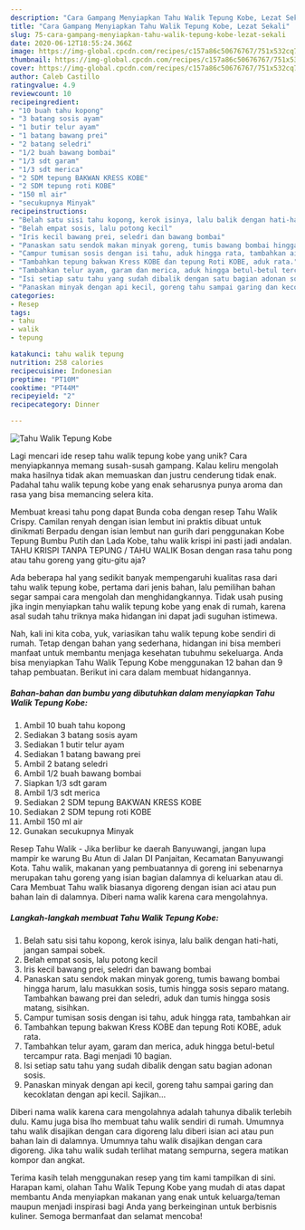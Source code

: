 ```yaml
---
description: "Cara Gampang Menyiapkan Tahu Walik Tepung Kobe, Lezat Sekali"
title: "Cara Gampang Menyiapkan Tahu Walik Tepung Kobe, Lezat Sekali"
slug: 75-cara-gampang-menyiapkan-tahu-walik-tepung-kobe-lezat-sekali
date: 2020-06-12T18:55:24.366Z
image: https://img-global.cpcdn.com/recipes/c157a86c50676767/751x532cq70/tahu-walik-tepung-kobe-foto-resep-utama.jpg
thumbnail: https://img-global.cpcdn.com/recipes/c157a86c50676767/751x532cq70/tahu-walik-tepung-kobe-foto-resep-utama.jpg
cover: https://img-global.cpcdn.com/recipes/c157a86c50676767/751x532cq70/tahu-walik-tepung-kobe-foto-resep-utama.jpg
author: Caleb Castillo
ratingvalue: 4.9
reviewcount: 10
recipeingredient:
- "10 buah tahu kopong"
- "3 batang sosis ayam"
- "1 butir telur ayam"
- "1 batang bawang prei"
- "2 batang seledri"
- "1/2 buah bawang bombai"
- "1/3 sdt garam"
- "1/3 sdt merica"
- "2 SDM tepung BAKWAN KRESS KOBE"
- "2 SDM tepung roti KOBE"
- "150 ml air"
- "secukupnya Minyak"
recipeinstructions:
- "Belah satu sisi tahu kopong, kerok isinya, lalu balik dengan hati-hati, jangan sampai sobek."
- "Belah empat sosis, lalu potong kecil"
- "Iris kecil bawang prei, seledri dan bawang bombai"
- "Panaskan satu sendok makan minyak goreng, tumis bawang bombai hingga harum, lalu masukkan sosis, tumis hingga sosis separo matang. Tambahkan bawang prei dan seledri, aduk dan tumis hingga sosis matang, sisihkan."
- "Campur tumisan sosis dengan isi tahu, aduk hingga rata, tambahkan air"
- "Tambahkan tepung bakwan Kress KOBE dan tepung Roti KOBE, aduk rata."
- "Tambahkan telur ayam, garam dan merica, aduk hingga betul-betul tercampur rata. Bagi menjadi 10 bagian."
- "Isi setiap satu tahu yang sudah dibalik dengan satu bagian adonan sosis."
- "Panaskan minyak dengan api kecil, goreng tahu sampai garing dan kecoklatan dengan api kecil. Sajikan..."
categories:
- Resep
tags:
- tahu
- walik
- tepung

katakunci: tahu walik tepung 
nutrition: 258 calories
recipecuisine: Indonesian
preptime: "PT10M"
cooktime: "PT44M"
recipeyield: "2"
recipecategory: Dinner

---
```



![Tahu Walik Tepung Kobe](https://img-global.cpcdn.com/recipes/c157a86c50676767/751x532cq70/tahu-walik-tepung-kobe-foto-resep-utama.jpg)

Lagi mencari ide resep tahu walik tepung kobe yang unik? Cara menyiapkannya memang susah-susah gampang. Kalau keliru mengolah maka hasilnya tidak akan memuaskan dan justru cenderung tidak enak. Padahal tahu walik tepung kobe yang enak seharusnya punya aroma dan rasa yang bisa memancing selera kita.

Membuat kreasi tahu pong dapat Bunda coba dengan resep Tahu Walik Crispy. Camilan renyah dengan isian lembut ini praktis dibuat untuk dinikmati Berpadu dengan isian lembut nan gurih dari penggunakan Kobe Tepung Bumbu Putih dan Lada Kobe, tahu walik krispi ini pasti jadi andalan. TAHU KRISPI TANPA TEPUNG / TAHU WALIK Bosan dengan rasa tahu pong atau tahu goreng yang gitu-gitu aja?

Ada beberapa hal yang sedikit banyak mempengaruhi kualitas rasa dari tahu walik tepung kobe, pertama dari jenis bahan, lalu pemilihan bahan segar sampai cara mengolah dan menghidangkannya. Tidak usah pusing jika ingin menyiapkan tahu walik tepung kobe yang enak di rumah, karena asal sudah tahu triknya maka hidangan ini dapat jadi suguhan istimewa.


Nah, kali ini kita coba, yuk, variasikan tahu walik tepung kobe sendiri di rumah. Tetap dengan bahan yang sederhana, hidangan ini bisa memberi manfaat untuk membantu menjaga kesehatan tubuhmu sekeluarga. Anda bisa menyiapkan Tahu Walik Tepung Kobe menggunakan 12 bahan dan 9 tahap pembuatan. Berikut ini cara dalam membuat hidangannya.

<!--inarticleads1-->

##### Bahan-bahan dan bumbu yang dibutuhkan dalam menyiapkan Tahu Walik Tepung Kobe:

1. Ambil 10 buah tahu kopong
1. Sediakan 3 batang sosis ayam
1. Sediakan 1 butir telur ayam
1. Sediakan 1 batang bawang prei
1. Ambil 2 batang seledri
1. Ambil 1/2 buah bawang bombai
1. Siapkan 1/3 sdt garam
1. Ambil 1/3 sdt merica
1. Sediakan 2 SDM tepung BAKWAN KRESS KOBE
1. Sediakan 2 SDM tepung roti KOBE
1. Ambil 150 ml air
1. Gunakan secukupnya Minyak


Resep Tahu Walik - Jika berlibur ke daerah Banyuwangi, jangan lupa mampir ke warung Bu Atun di Jalan DI Panjaitan, Kecamatan Banyuwangi Kota. Tahu walik, makanan yang pembuatannya di goreng ini sebenarnya merupakan tahu goreng yang isian bagian dalamnya di keluarkan atau di. Cara Membuat Tahu walik biasanya digoreng dengan isian aci atau pun bahan lain di dalamnya. Diberi nama walik karena cara mengolahnya. 

<!--inarticleads2-->

##### Langkah-langkah membuat Tahu Walik Tepung Kobe:

1. Belah satu sisi tahu kopong, kerok isinya, lalu balik dengan hati-hati, jangan sampai sobek.
1. Belah empat sosis, lalu potong kecil
1. Iris kecil bawang prei, seledri dan bawang bombai
1. Panaskan satu sendok makan minyak goreng, tumis bawang bombai hingga harum, lalu masukkan sosis, tumis hingga sosis separo matang. Tambahkan bawang prei dan seledri, aduk dan tumis hingga sosis matang, sisihkan.
1. Campur tumisan sosis dengan isi tahu, aduk hingga rata, tambahkan air
1. Tambahkan tepung bakwan Kress KOBE dan tepung Roti KOBE, aduk rata.
1. Tambahkan telur ayam, garam dan merica, aduk hingga betul-betul tercampur rata. Bagi menjadi 10 bagian.
1. Isi setiap satu tahu yang sudah dibalik dengan satu bagian adonan sosis.
1. Panaskan minyak dengan api kecil, goreng tahu sampai garing dan kecoklatan dengan api kecil. Sajikan...


Diberi nama walik karena cara mengolahnya adalah tahunya dibalik terlebih dulu. Kamu juga bisa lho membuat tahu walik sendiri di rumah. Umumnya tahu walik disajikan dengan cara digoreng lalu diberi isian aci atau pun bahan lain di dalamnya. Umumnya tahu walik disajikan dengan cara digoreng. Jika tahu walik sudah terlihat matang sempurna, segera matikan kompor dan angkat. 

Terima kasih telah menggunakan resep yang tim kami tampilkan di sini. Harapan kami, olahan Tahu Walik Tepung Kobe yang mudah di atas dapat membantu Anda menyiapkan makanan yang enak untuk keluarga/teman maupun menjadi inspirasi bagi Anda yang berkeinginan untuk berbisnis kuliner. Semoga bermanfaat dan selamat mencoba!
